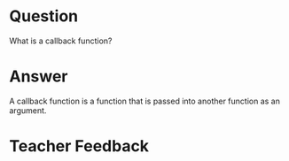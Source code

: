 # Question

What is a callback function?

# Answer

A callback function is a function that is passed into another function as an argument.

# Teacher Feedback
